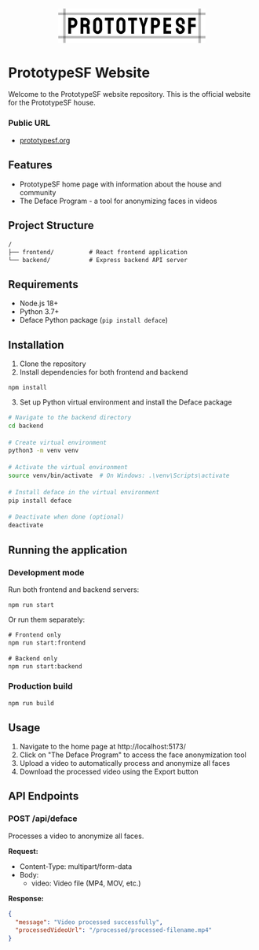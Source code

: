 <p align="center">
  <img src="frontend/src/assets/prototype_wordmark.svg" alt="PrototypeSF Logo" width="300" style="margin-top: 20px;">
</p>

# PrototypeSF Website

Welcome to the PrototypeSF website repository. This is the official website for the PrototypeSF house.

### Public URL
- [prototypesf.org](https://prototypesf.org)

## Features
- PrototypeSF home page with information about the house and community
- The Deface Program - a tool for anonymizing faces in videos

## Project Structure
```
/
├── frontend/          # React frontend application
└── backend/           # Express backend API server
```

## Requirements
- Node.js 18+ 
- Python 3.7+
- Deface Python package (`pip install deface`)

## Installation

1. Clone the repository
2. Install dependencies for both frontend and backend
```
npm install
```

3. Set up Python virtual environment and install the Deface package
```bash
# Navigate to the backend directory
cd backend

# Create virtual environment
python3 -m venv venv

# Activate the virtual environment
source venv/bin/activate  # On Windows: .\venv\Scripts\activate

# Install deface in the virtual environment
pip install deface

# Deactivate when done (optional)
deactivate
```

## Running the application

### Development mode
Run both frontend and backend servers:
```
npm run start
```

Or run them separately:
```
# Frontend only
npm run start:frontend

# Backend only
npm run start:backend
```

### Production build
```
npm run build
```

## Usage
1. Navigate to the home page at http://localhost:5173/
2. Click on "The Deface Program" to access the face anonymization tool
3. Upload a video to automatically process and anonymize all faces
4. Download the processed video using the Export button

## API Endpoints

### POST /api/deface
Processes a video to anonymize all faces.

**Request:**
- Content-Type: multipart/form-data
- Body: 
  - video: Video file (MP4, MOV, etc.)

**Response:**
```json
{
  "message": "Video processed successfully",
  "processedVideoUrl": "/processed/processed-filename.mp4"
}
```
